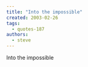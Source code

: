 ```yaml
---
title: "Into the impossible"
created: 2003-02-26
tags: 
  - quotes-187
authors: 
  - steve
---
```


Into the impossible
